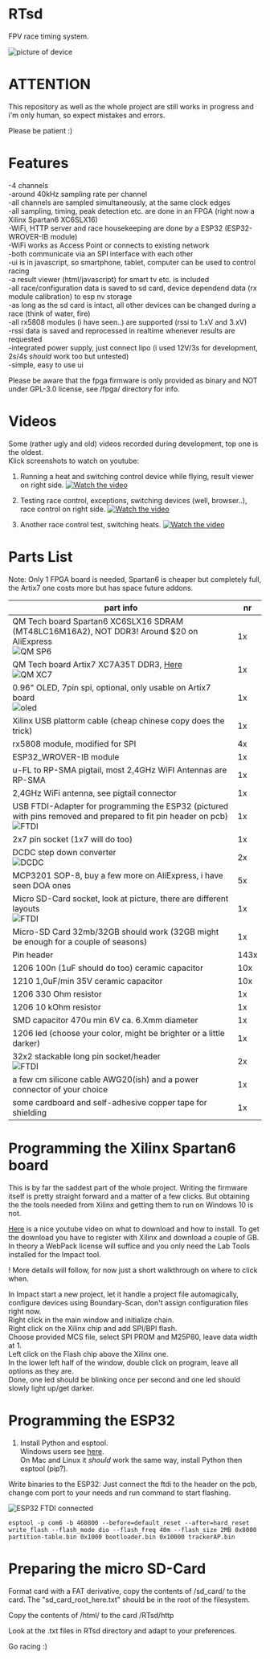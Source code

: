 # RTsd
FPV race timing system.

![picture of device](pics/RTsd_Geruest_small.jpg?raw=true "RTsd device")

# ATTENTION
This repository as well as the whole project are still works in progress and i'm only human, so expect mistakes and errors.

Please be patient :)

# Features
-4 channels  
-around 40kHz sampling rate per channel  
-all channels are sampled simultaneously, at the same clock edges  
-all sampling, timing, peak detection etc. are done in an FPGA (right now a Xilinx Spartan6 XC6SLX16)  
-WiFi, HTTP server and race housekeeping are done by a ESP32 (ESP32-WROVER-IB module)  
-WiFi works as Access Point or connects to existing network  
-both communicate via an SPI interface with each other  
-ui is in javascript, so smartphone, tablet, computer can be used to control racing  
-a result viewer (html/javascript) for smart tv etc. is included  
-all race/configuration data is saved to sd card, device dependend data (rx module calibration) to esp nv storage  
-as long as the sd card is intact, all other devices can be changed during a race (think of water, fire)  
-all rx5808 modules (i have seen..) are supported (rssi to 1.xV and 3.xV)  
-rssi data is saved and reprocessed in realtime whenever results are requested  
-integrated power supply, just connect lipo (i used 12V/3s for development, 2s/4s *should* work too but untested)  
-simple, easy to use ui  

Please be aware that the fpga firmware is only provided as binary and NOT under GPL-3.0 license, see /fpga/ directory for info.


# Videos
Some (rather ugly and old) videos recorded during development, top one is the oldest.  
Klick screenshots to watch on youtube:

1. Running a heat and switching control device while flying, result viewer on right side.
[![Watch the video](pics/vlcsnap-2020-09-14-17h56_smaller.png?raw=true)](https://www.youtube.com/watch?v=o1VrKWGbu_8)

2. Testing race control, exceptions, switching devices (well, browser..), race control on right side.
[![Watch the video](pics/vlcsnap-2020-09-14-17h57_smaller.png?raw=true)](https://www.youtube.com/watch?v=Kj8n9SVtbG0)

3. Another race control test, switching heats.
[![Watch the video](pics/vlcsnap-2020-09-14-18h13_smaller.png?raw=true)](https://www.youtube.com/watch?v=IwP20b6x6Jg)


# Parts List

Note: Only 1 FPGA board is needed, Spartan6 is cheaper but completely full, the Artix7 one costs more but has space future addons.

| part info | nr |
|------|-------------|
| QM Tech board Spartan6 XC6SLX16 SDRAM (MT48LC16M16A2), NOT DDR3! Around $20 on AliExpress<br>![QM SP6](pics/QM-Tech_SP6_XC6SLX16_small.png?raw=true "QM SP6") | 1x |
| QM Tech board Artix7 XC7A35T DDR3, [Here](https://de.aliexpress.com/item/1000006630084.html)<br>![QM XC7](pics/QM-Tech_Artix7_XC7A35T_small.png?raw=true "QM XC7") | 1x |
| 0.96" OLED, 7pin spi, optional, only usable on Artix7 board<br>![oled](pics/oled_small.png?raw=true "oled") | 1x |
| Xilinx USB plattorm cable (cheap chinese copy does the trick) | 1x |
| rx5808 module, modified for SPI | 4x |
| ESP32_WROVER-IB module | 1x |
| u-FL to RP-SMA pigtail, most 2,4GHz WiFI Antennas are RP-SMA | 1x |
| 2,4GHz WiFi antenna, see pigtail connector | 1x | 
| USB FTDI-Adapter for programming the ESP32 (pictured with pins removed and prepared to fit pin header on pcb)<br>![FTDI](pics/FTDI_small.png?raw=true "FTDI") | 1x |
| 2x7 pin socket (1x7 will do too) | 1x |
| DCDC step down converter<br>![DCDC](pics/DCDC_small.png?raw=true "DCDC") | 2x |
| MCP3201 SOP-8, buy a few more on AliExpress, i have seen DOA ones | 5x |
| Micro SD-Card socket, look at picture, there are different layouts<br>![FTDI](pics/sd_socket_small.png?raw=true "FTDI") | 1x |
| Micro-SD Card 32mb/32GB should work (32GB might be enough for a couple of seasons) | 1x |
| Pin header | 143x |
| 1206 100n (1uF should do too) ceramic capacitor | 10x |
| 1210 1,0uF/min 35V ceramic capacitor | 10x |
| 1206 330 Ohm resistor | 1x |
| 1206 10 kOhm resistor | 1x |
| SMD capacitor 470u min 6V ca. 6.Xmm diameter | 1x |
| 1206 led (choose your color, might be brighter or a little darker) | 1x |
| 32x2 stackable long pin socket/header<br>![FTDI](pics/long_pin_socket_header_small.png?raw=true "FTDI") | 2x |
| a few cm silicone cable AWG20(ish) and a power connector of your choice | 1x |
| some cardboard and self-adhesive copper tape for shielding | 1x |


# Programming the Xilinx Spartan6 board

This is by far the saddest part of the whole project. Writing the firmware itself is pretty straight forward and a matter of a few clicks. But obtaining the
the tools needed from Xilinx and getting them to run on Windows 10 is not.  

[Here](https://www.youtube.com/watch?v=VMEIPCjqinA) is a nice youtube video on what to download and how to install. To get the download you have to register with Xilinx and
download a couple of GB. In theory a WebPack license will suffice and you only need the Lab Tools installed for the Impact tool.  

! More details will follow, for now just a short walkthrough on where to click when.

In Impact start a new project, let it handle a project file automagically, configure devices using Boundary-Scan, don't assign configuration files right now.  
Right click in the main window and initialize chain.  
Right click on the Xilinx chip and add SPI/BPI flash.  
Choose provided MCS file, select SPI PROM and M25P80, leave data width at 1.  
Left click on the Flash chip above the Xilinx one.  
In the lower left half of the window, double click on program, leave all options as they are.  
Done, one led should be blinking once per second and one led should slowly light up/get darker.  


# Programming the ESP32

1. Install Python and esptool.  
Windows users see [here](https://cyberblogspot.com/how-to-install-esptool-on-windows-10/).  
On Mac and Linux it *should* work the same way, install Python then esptool (pip?).

Write binaries to the ESP32: Just connect the ftdi to the header on the pcb, change com port to your needs and run command to start flashing.  

![ESP32 FTDI connected](pics/esp_ftdi_small.png?raw=true "ESP32 FTDI connected")

```
esptool -p com6 -b 460800 --before=default_reset --after=hard_reset write_flash --flash_mode dio --flash_freq 40m --flash_size 2MB 0x8000 partition-table.bin 0x1000 bootloader.bin 0x10000 trackerAP.bin
```


# Preparing the micro SD-Card

Format card with a FAT derivative, copy the contents of /sd_card/ to the card. The "sd_card_root_here.txt" should be in the root of the filesystem.  

Copy the contents of /html/ to the card /RTsd/http  

Look at the .txt files in RTsd directory and adapt to your preferences.  

Go racing :)